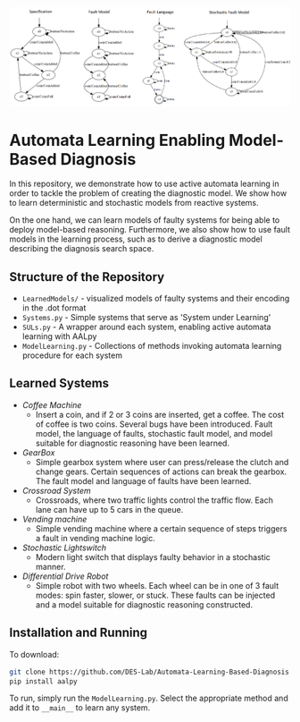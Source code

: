 ![Coffee Machine Example](LearnedModels/header.png)

# Automata Learning Enabling Model-Based Diagnosis

In this repository, we demonstrate how to use active automata learning in order to tackle the problem of creating the diagnostic model. We show how to learn 
deterministic and stochastic models from reactive systems. 

On the one hand, we can learn models of faulty systems for being able to deploy model-based 
reasoning. Furthermore, we also show how to use fault models in the learning process, such as to derive a diagnostic model describing the diagnosis search 
space.

## Structure of the Repository

- `LearnedModels/` - visualized models of faulty systems and their encoding in the .dot format
- `Systems.py` - Simple systems that serve as 'System under Learning'
- `SULs.py` - A wrapper around each system, enabling active automata learning with AALpy
- `ModelLearning.py` - Collections of methods invoking automata learning procedure for each system

## Learned Systems

- *Coffee Machine*
    - Insert a coin, and if 2 or 3 coins are inserted, get a coffee. The cost of coffee is two coins. Several bugs have been introduced. Fault model, the language of faults, stochastic fault model, and model suitable for diagnostic reasoning have been learned. 
- *GearBox*
    - Simple gearbox system where user can press/release the clutch and change gears. 
    Certain sequences of actions can break the gearbox. The fault model and language of faults have been learned.
- *Crossroad System*
    - Crossroads, where two traffic lights control the traffic flow. Each lane can have up to 5 cars in the queue.
- *Vending machine*
    - Simple vending machine where a certain sequence of steps triggers a fault in vending machine logic.
- *Stochastic Lightswitch*
    - Modern light switch that displays faulty behavior in a stochastic manner.
- *Differential Drive Robot*
    - Simple robot with two wheels. Each wheel can be in one of 3 fault modes: spin faster, slower, or stuck. These faults can be injected and a model suitable for diagnostic reasoning constructed.

## Installation and Running
To download:
```bash
git clone https://github.com/DES-Lab/Automata-Learning-Based-Diagnosis
pip install aalpy
```
To run, simply run the `ModelLearning.py`. Select the appropriate method and add it to `__main__` to learn any system.

